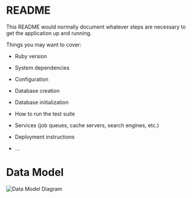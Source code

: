 # README

This README would normally document whatever steps are necessary to get the
application up and running.

Things you may want to cover:

* Ruby version

* System dependencies

* Configuration

* Database creation

* Database initialization

* How to run the test suite

* Services (job queues, cache servers, search engines, etc.)

* Deployment instructions

* ...

# Data Model

![Data Model Diagram]


<!-- -->

[Data Model Diagram]: https://www.plantuml.com/plantuml/proxy?cache=no&src=https://raw.githubusercontent.com/jwarner112/ler6tbd-app/master/app/assets/plantuml/datamodel.pu "Data Model"